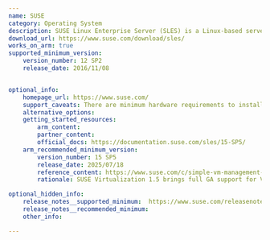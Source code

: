 ```yaml
---
name: SUSE
category: Operating System
description: SUSE Linux Enterprise Server (SLES) is a Linux-based server operating system designed for mainframes, servers, workstations and desktop computers.
download_url: https://www.suse.com/download/sles/
works_on_arm: true
supported_minimum_version:
    version_number: 12 SP2
    release_date: 2016/11/08


optional_info:
    homepage_url: https://www.suse.com/
    support_caveats: There are minimum hardware requirements to install SUSE on Arm hardware. For all details, read [this install guide from SUSE.](https://documentation.suse.com/sles/15-SP1/html/SLES-all/cha-aarch64.html) 
    alternative_options:
    getting_started_resources:
        arm_content:
        partner_content:
        official_docs: https://documentation.suse.com/sles/15-SP5/
    arm_recommended_minimum_version:
        version_number: 15 SP5
        release_date: 2025/07/18
        reference_content: https://www.suse.com/c/simple-vm-management-on-ampere-infrastructure/
        rationale: SUSE Virtualization 1.5 brings full GA support for VM management on Arm64-based Kubernetes clusters running on Ampere infrastructure. With SLES 15 SP5 as the underlying OS, users gain not only compatibility but also efficiency—thanks to its support for 64K kernel page sizes. This combination provides a high-performance foundation for virtualization on Arm64, making SUSE Virtualization 1.5 both production-ready and cloud-native friendly.

optional_hidden_info:
    release_notes__supported_minimum:  https://www.suse.com/releasenotes/aarch64/SUSE-SLES/12-SP2/index.html
    release_notes__recommended_minimum:
    other_info: 

---
```


